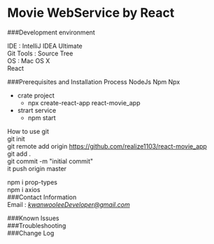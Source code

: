 # Movie WebService by React

###Development environment

IDE : IntelliJ IDEA Ultimate  
Git Tools : Source Tree  
OS : Mac OS X  
React

###Prerequisites and Installation Process
NodeJs
Npm
Npx

- crate project   
  - npx create-react-app react-movie_app  
- strart service
  - npm start

How to use git  
git init   
git remote add origin https://github.com/realize1103/react-movie_app  
git add .  
git commit -m "initial commit"    
it push origin master    


npm i prop-types  
npm i axios  
###Contact Information  
Email : *[kwanwooleeDeveloper@gmail.com](mailto:kwanwooleeDeveloper@gmail.com)*

###Known Issues  
###Troubleshooting  
###Change Log  

